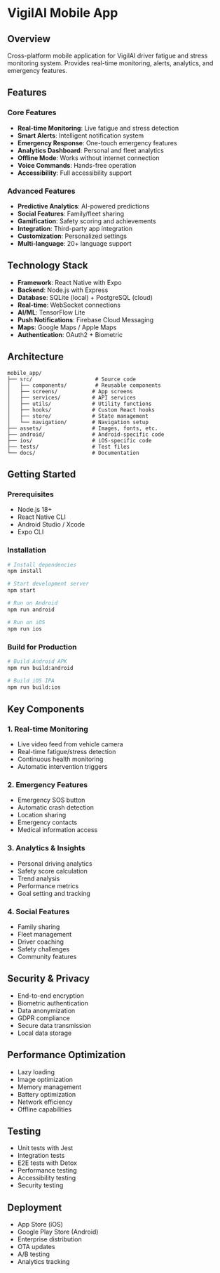 # VigilAI Mobile App

## Overview
Cross-platform mobile application for VigilAI driver fatigue and stress monitoring system. Provides real-time monitoring, alerts, analytics, and emergency features.

## Features

### Core Features
- **Real-time Monitoring**: Live fatigue and stress detection
- **Smart Alerts**: Intelligent notification system
- **Emergency Response**: One-touch emergency features
- **Analytics Dashboard**: Personal and fleet analytics
- **Offline Mode**: Works without internet connection
- **Voice Commands**: Hands-free operation
- **Accessibility**: Full accessibility support

### Advanced Features
- **Predictive Analytics**: AI-powered predictions
- **Social Features**: Family/fleet sharing
- **Gamification**: Safety scoring and achievements
- **Integration**: Third-party app integration
- **Customization**: Personalized settings
- **Multi-language**: 20+ language support

## Technology Stack
- **Framework**: React Native with Expo
- **Backend**: Node.js with Express
- **Database**: SQLite (local) + PostgreSQL (cloud)
- **Real-time**: WebSocket connections
- **AI/ML**: TensorFlow Lite
- **Push Notifications**: Firebase Cloud Messaging
- **Maps**: Google Maps / Apple Maps
- **Authentication**: OAuth2 + Biometric

## Architecture

```
mobile_app/
├── src/                    # Source code
│   ├── components/         # Reusable components
│   ├── screens/           # App screens
│   ├── services/          # API services
│   ├── utils/             # Utility functions
│   ├── hooks/             # Custom React hooks
│   ├── store/             # State management
│   └── navigation/        # Navigation setup
├── assets/                # Images, fonts, etc.
├── android/               # Android-specific code
├── ios/                   # iOS-specific code
├── tests/                 # Test files
└── docs/                  # Documentation
```

## Getting Started

### Prerequisites
- Node.js 18+
- React Native CLI
- Android Studio / Xcode
- Expo CLI

### Installation
```bash
# Install dependencies
npm install

# Start development server
npm start

# Run on Android
npm run android

# Run on iOS
npm run ios
```

### Build for Production
```bash
# Build Android APK
npm run build:android

# Build iOS IPA
npm run build:ios
```

## Key Components

### 1. Real-time Monitoring
- Live video feed from vehicle camera
- Real-time fatigue/stress detection
- Continuous health monitoring
- Automatic intervention triggers

### 2. Emergency Features
- Emergency SOS button
- Automatic crash detection
- Location sharing
- Emergency contacts
- Medical information access

### 3. Analytics & Insights
- Personal driving analytics
- Safety score calculation
- Trend analysis
- Performance metrics
- Goal setting and tracking

### 4. Social Features
- Family sharing
- Fleet management
- Driver coaching
- Safety challenges
- Community features

## Security & Privacy
- End-to-end encryption
- Biometric authentication
- Data anonymization
- GDPR compliance
- Secure data transmission
- Local data storage

## Performance Optimization
- Lazy loading
- Image optimization
- Memory management
- Battery optimization
- Network efficiency
- Offline capabilities

## Testing
- Unit tests with Jest
- Integration tests
- E2E tests with Detox
- Performance testing
- Accessibility testing
- Security testing

## Deployment
- App Store (iOS)
- Google Play Store (Android)
- Enterprise distribution
- OTA updates
- A/B testing
- Analytics tracking
